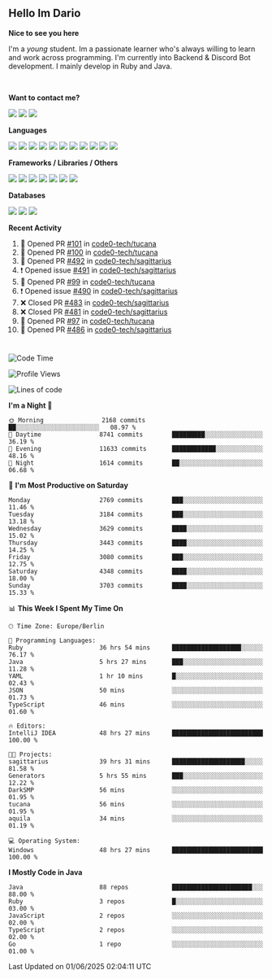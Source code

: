 <h2>Hello Im Dario</h2>

**Nice to see you here**

I'm a *young* student. Im a passionate learner who's always willing to learn and work across
programming. I'm currently into Backend & Discord Bot development. I mainly develop in Ruby and Java.

<br/>

**Want to contact me?**

<a href="https://github.com/knerio"><img src="https://img.shields.io/badge/-Github-blue?style=for-the-badge&logo=github&logoColor=white"/></a> <a href="https://discord.com/users/639416958923702292"><img src="https://img.shields.io/badge/-knerio-blue?style=for-the-badge&logo=discord&logoColor=white"/></a> <a href="https://twitch.tv/dopalos_"><img src="https://img.shields.io/badge/-twitch-blue?style=for-the-badge&logo=twitch&logoColor=white"/></a>

**Languages**

<img src="https://img.shields.io/badge/-Java-blue?style=for-the-badge&logo=java&logoColor=white"/> <img src="https://img.shields.io/badge/-Ruby-blue?style=for-the-badge&logo=Ruby&logoColor=white"/> <img src="https://img.shields.io/badge/-Git-blue?style=for-the-badge&logo=Git&logoColor=white"/> <img src="https://img.shields.io/badge/-HTML-blue?style=for-the-badge&logo=html5&logoColor=white"/> <img src="https://img.shields.io/badge/-CSS-blue?style=for-the-badge&logo=CSS3&logoColor=white"/> <img src="https://img.shields.io/badge/-Javascript-blue?style=for-the-badge&logo=javascript&logoColor=white"/> <img src="https://img.shields.io/badge/-Typescript-blue?style=for-the-badge&logo=TypeScript&logoColor=white"/> <img src="https://img.shields.io/badge/-Kotlin-blue?style=for-the-badge&logo=kotlin&logoColor=white"/> <img src="https://img.shields.io/badge/-SQL-blue?style=for-the-badge&logo=MYSQL&logoColor=white"/> <img src="https://img.shields.io/badge/-Markdown-blue?style=for-the-badge&logo=Markdown&logoColor=white"/> <img src="https://img.shields.io/badge/-JSON-blue?style=for-the-badge&logo=JSON&logoColor=white"/>
<br/>

 **Frameworks / Libraries / Others**

<img src="https://img.shields.io/badge/-Ruby_On_Rails-blue?style=for-the-badge&logo=ruby-on-rails&logoColor=white"/> <img src="https://img.shields.io/badge/-JDA-blue?style=for-the-badge&logo=JDA&logoColor=white"/> <img src="https://img.shields.io/badge/-Bootstrap-blue?style=for-the-badge&logo=Bootstrap&logoColor=white"/> <img src="https://img.shields.io/badge/-Node.JS-blue?style=for-the-badge&logo=node.js&logoColor=white"/> <img src="https://img.shields.io/badge/-React-blue?style=for-the-badge&logo=React&logoColor=white"/> <img src="https://img.shields.io/badge/-Express-blue?style=for-the-badge&logo=Express&logoColor=white"/> <img src="https://img.shields.io/badge/-Next.Js-blue?style=for-the-badge&logo=Next.Js&logoColor=white"/>

**Databases**

<img src="https://img.shields.io/badge/-MongoDB-blue?style=for-the-badge&logo=mongodb&logoColor=white"/> <img src="https://img.shields.io/badge/-MariaDB-blue?style=for-the-badge&logo=MariaDB&logoColor=white"/>
<img src="https://img.shields.io/badge/-PostgreSQL-blue?style=for-the-badge&logo=PostgreSQl&logoColor=white"/>

**Recent Activity**

<!--RECENT_ACTIVITY:start-->
1. 💪 Opened PR [#101](https://github.com/code0-tech/tucana/pull/101) in [code0-tech/tucana](https://github.com/code0-tech/tucana)<br>
2. 💪 Opened PR [#100](https://github.com/code0-tech/tucana/pull/100) in [code0-tech/tucana](https://github.com/code0-tech/tucana)<br>
3. 💪 Opened PR [#492](https://github.com/code0-tech/sagittarius/pull/492) in [code0-tech/sagittarius](https://github.com/code0-tech/sagittarius)<br>
4. ❗️ Opened issue [#491](https://github.com/code0-tech/sagittarius/issues/491) in [code0-tech/sagittarius](https://github.com/code0-tech/sagittarius)<br>
5. 💪 Opened PR [#99](https://github.com/code0-tech/tucana/pull/99) in [code0-tech/tucana](https://github.com/code0-tech/tucana)<br>
6. ❗️ Opened issue [#490](https://github.com/code0-tech/sagittarius/issues/490) in [code0-tech/sagittarius](https://github.com/code0-tech/sagittarius)<br>
7. ❌ Closed PR [#483](https://github.com/code0-tech/sagittarius/pull/483) in [code0-tech/sagittarius](https://github.com/code0-tech/sagittarius)<br>
8. ❌ Closed PR [#481](https://github.com/code0-tech/sagittarius/pull/481) in [code0-tech/sagittarius](https://github.com/code0-tech/sagittarius)<br>
9. 💪 Opened PR [#97](https://github.com/code0-tech/tucana/pull/97) in [code0-tech/tucana](https://github.com/code0-tech/tucana)<br>
10. 💪 Opened PR [#486](https://github.com/code0-tech/sagittarius/pull/486) in [code0-tech/sagittarius](https://github.com/code0-tech/sagittarius)<br>
<!--RECENT_ACTIVITY:end-->
 
#

<!--START_SECTION:waka-->
![Code Time](http://img.shields.io/badge/Code%20Time-1%2C235%20hrs%2016%20mins-blue)

![Profile Views](http://img.shields.io/badge/Profile%20Views-0-blue)

![Lines of code](https://img.shields.io/badge/From%20Hello%20World%20I%27ve%20Written-2.6%20million%20lines%20of%20code-blue)

**I'm a Night 🦉** 

```text
🌞 Morning                2168 commits        ██░░░░░░░░░░░░░░░░░░░░░░░   08.97 % 
🌆 Daytime                8741 commits        █████████░░░░░░░░░░░░░░░░   36.19 % 
🌃 Evening                11633 commits       ████████████░░░░░░░░░░░░░   48.16 % 
🌙 Night                  1614 commits        ██░░░░░░░░░░░░░░░░░░░░░░░   06.68 % 
```
📅 **I'm Most Productive on Saturday** 

```text
Monday                   2769 commits        ███░░░░░░░░░░░░░░░░░░░░░░   11.46 % 
Tuesday                  3184 commits        ███░░░░░░░░░░░░░░░░░░░░░░   13.18 % 
Wednesday                3629 commits        ████░░░░░░░░░░░░░░░░░░░░░   15.02 % 
Thursday                 3443 commits        ████░░░░░░░░░░░░░░░░░░░░░   14.25 % 
Friday                   3080 commits        ███░░░░░░░░░░░░░░░░░░░░░░   12.75 % 
Saturday                 4348 commits        ████░░░░░░░░░░░░░░░░░░░░░   18.00 % 
Sunday                   3703 commits        ████░░░░░░░░░░░░░░░░░░░░░   15.33 % 
```


📊 **This Week I Spent My Time On** 

```text
🕑︎ Time Zone: Europe/Berlin

💬 Programming Languages: 
Ruby                     36 hrs 54 mins      ███████████████████░░░░░░   76.17 % 
Java                     5 hrs 27 mins       ███░░░░░░░░░░░░░░░░░░░░░░   11.28 % 
YAML                     1 hr 10 mins        █░░░░░░░░░░░░░░░░░░░░░░░░   02.43 % 
JSON                     50 mins             ░░░░░░░░░░░░░░░░░░░░░░░░░   01.73 % 
TypeScript               46 mins             ░░░░░░░░░░░░░░░░░░░░░░░░░   01.60 % 

🔥 Editors: 
IntelliJ IDEA            48 hrs 27 mins      █████████████████████████   100.00 % 

🐱‍💻 Projects: 
sagittarius              39 hrs 31 mins      ████████████████████░░░░░   81.58 % 
Generators               5 hrs 55 mins       ███░░░░░░░░░░░░░░░░░░░░░░   12.22 % 
DarkSMP                  56 mins             ░░░░░░░░░░░░░░░░░░░░░░░░░   01.95 % 
tucana                   56 mins             ░░░░░░░░░░░░░░░░░░░░░░░░░   01.95 % 
aquila                   34 mins             ░░░░░░░░░░░░░░░░░░░░░░░░░   01.19 % 

💻 Operating System: 
Windows                  48 hrs 27 mins      █████████████████████████   100.00 % 
```

**I Mostly Code in Java** 

```text
Java                     88 repos            ██████████████████████░░░   88.00 % 
Ruby                     3 repos             █░░░░░░░░░░░░░░░░░░░░░░░░   03.00 % 
JavaScript               2 repos             ░░░░░░░░░░░░░░░░░░░░░░░░░   02.00 % 
TypeScript               2 repos             ░░░░░░░░░░░░░░░░░░░░░░░░░   02.00 % 
Go                       1 repo              ░░░░░░░░░░░░░░░░░░░░░░░░░   01.00 % 
```




 Last Updated on 01/06/2025 02:04:11 UTC
<!--END_SECTION:waka-->


